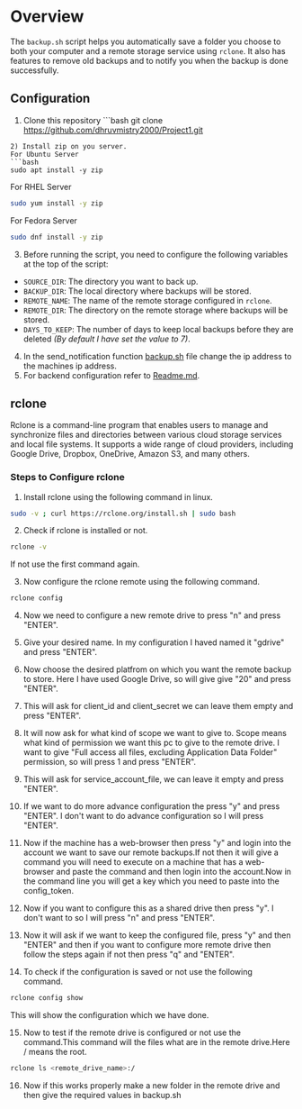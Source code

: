 # Overview

The `backup.sh` script helps you automatically save a folder you choose to both your computer and a remote storage service using `rclone`. It also has features to remove old backups and to notify you when the backup is done successfully.

## Configuration
1) Clone this repository ```bash
git clone https://github.com/dhruvmistry2000/Project1.git
```
2) Install zip on you server.
For Ubuntu Server
```bash
sudo apt install -y zip
```
For RHEL Server
```bash
sudo yum install -y zip
```
For Fedora Server
```bash
sudo dnf install -y zip
```
3) Before running the script, you need to configure the following variables at the top of the script:

- `SOURCE_DIR`: The directory you want to back up.
- `BACKUP_DIR`: The local directory where backups will be stored.
- `REMOTE_NAME`: The name of the remote storage configured in `rclone`.
- `REMOTE_DIR`: The directory on the remote storage where backups will be stored.
- `DAYS_TO_KEEP`: The number of days to keep local backups before they are deleted *(By default I have set the value to 7)*.

4) In the send_notification function [backup.sh](backup.sh) file change the ip address to the machines ip address.
5) For backend configuration refer to [Readme.md](Backend/Readme.md).

## rclone

Rclone is a command-line program that enables users to manage and synchronize files and directories between various cloud storage services and local file systems. It supports a wide range of cloud providers, including Google Drive, Dropbox, OneDrive, Amazon S3, and many others.

### Steps to Configure rclone

1) Install rclone using the following command in linux.
```bash
sudo -v ; curl https://rclone.org/install.sh | sudo bash
```
2) Check if rclone is installed or not.
```bash
rclone -v
```
If not use the first command again.

3) Now configure the rclone remote using the following command.
```bash
rclone config
```
4) Now we need to configure a new remote drive to press "n" and press "ENTER".

5) Give your desired name. In my configuration I haved named it "gdrive" and press "ENTER".

6) Now choose the desired platfrom on which you want the remote backup to store. Here I have used Google Drive, so will give give "20" and press "ENTER".

7) This will ask for client_id and client_secret we can leave them empty and press "ENTER".

8) It will now ask for what kind of scope we want to give to. Scope means what kind of permission we want this pc to give to the remote drive. I want to give "Full access all files, excluding Application Data Folder" permission, so will press 1 and press "ENTER".

9) This will ask for service_account_file, we can leave it empty and press "ENTER".

10) If we want to do more advance configuration the press "y" and press "ENTER". I don't want to do advance configuration so I will press "ENTER".

11) Now if the machine has a web-browser then press "y" and login into the account we want to save our remote backups.If not then it will give a command you will need to execute on a machine that has a web-browser and paste the command and then login into the account.Now in the command line you will get a key which you need to paste into the  config_token.

12) Now if you want to configure this as a shared drive then press "y". I don't want to so I will press "n" and press "ENTER".

13) Now it will ask if we want to keep the configured file, press "y" and then "ENTER" and then if you want to configure more remote drive then follow the steps again if not then press "q" and "ENTER".

14) To check if the configuration is saved or not use the following command.
```bash
rclone config show
```
This will show the configuration which we have done.

15) Now to test if the remote drive is configured or not use the command.This command will the files what are in the remote drive.Here / means the root.
```bash
rclone ls <remote_drive_name>:/
```
16) Now if this works properly make a new folder in the remote drive and then give the required values in backup.sh
